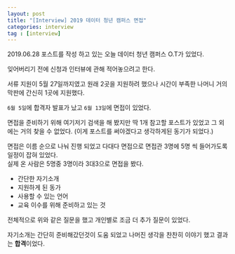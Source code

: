 ```yaml
---
layout: post
title: "[Interview] 2019 데이터 청년 캠퍼스 면접"
categories: interview
tag : [interview]
---
```


2019.06.28 포스트를 작성 하고 있는 오늘 데이터 청년 캠퍼스 O.T가 있었다. <br>

잊어버리기 전에 신청과 인터뷰에 관해 적어놓으려고 한다. <br>

서류 지원이 5월 27일까지였고 원래 2곳을 지원하려 했으나 시간이 부족한 나머니 거의 막판에 간신히 1곳에 지원했다. <br>

`6월 5일`에 합격자 발표가 났고 `6월 13일`에 면접이 있었다. <br>

면접을 준비하기 위해 여기저기 검색을 해 봤지만 딱 1개 참고할 포스트가 있었고 그 외에는 거의 찾을 수 없었다. (이게 포스트를 써야겠다고 생각하게된 동기가 되었다.)<br>

면접은 이름 순으로 나눠 진행 되었고 다대다 면접으로 면접관 3명에 5명 씩 들어가도록 일정이 잡혀 있었다.<br>
실제 온 사람은 5명중 3명이라 3대3으로 면접을 봤다.<br>

- 간단한 자기소개<br>
- 지원하게 된 동가<br>
- 사용할 수 있는 언어<br>
- 교육 이수를 위해 준비하고 있는 것<br>

전체적으로 위와 같은 질문을 했고 개인별로 조금 더 추가 질문이 있었다. <br>

자기소개는 간단히 준비해갔던것이 도움 되었고 나머진 생각을 찬찬히 이야기 했고 결과는 **합격**이었다. <br>

